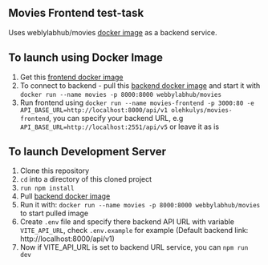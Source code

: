 ## Movies Frontend test-task

Uses weblylabhub/movies [docker image](https://hub.docker.com/r/webbylabhub/movies) as a backend service.

## To launch using Docker Image
1. Get this [frontend docker image](https://hub.docker.com/r/olehkulys/movies-frontend)
2. To connect to backend - pull this [backend docker image](https://hub.docker.com/r/webbylabhub/movies) and start it with `docker run --name movies -p 8000:8000 webbylabhub/movies`
3. Run frontend using `docker run --name movies-frontend -p 3000:80 -e API_BASE_URL=http://localhost:8000/api/v1 olehkulys/movies-frontend`, you can specify your backend URL, e.g `API_BASE_URL=http://localhost:2551/api/v5` or leave it as is

## To launch Development Server
1. Clone this repository 
2. `cd` into a directory of this cloned project
3. `run npm install`
4. Pull [backend docker image](https://hub.docker.com/r/webbylabhub/movies)
5. Run it with: `docker run --name movies -p 8000:8000 webbylabhub/movies` to start pulled image
6. Create `.env` file and specify there backend API URL with variable `VITE_API_URL`, check `.env.example` for example (Default backend link: http://localhost:8000/api/v1)
7. Now if VITE_API_URL is set to backend URL service, you can `npm run dev`

